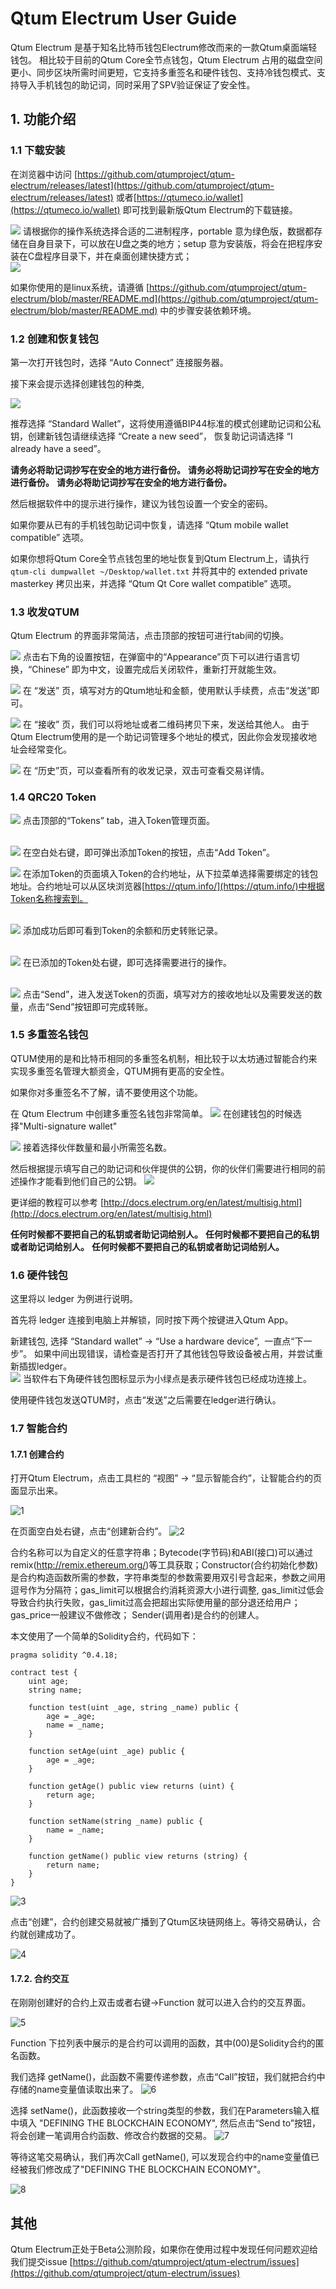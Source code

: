 # Qtum Electrum User Guide

Qtum Electrum 是基于知名比特币钱包Electrum修改而来的一款Qtum桌面端轻钱包。
相比较于目前的Qtum Core全节点钱包，Qtum Electrum 占用的磁盘空间更小、同步区块所需时间更短，它支持多重签名和硬件钱包、支持冷钱包模式、支持导入手机钱包的助记词，同时采用了SPV验证保证了安全性。

## 1. 功能介绍

### 1.1 下载安装

在浏览器中访问 [https://github.com/qtumproject/qtum-electrum/releases/latest](https://github.com/qtumproject/qtum-electrum/releases/latest) 或者[https://qtumeco.io/wallet](https://qtumeco.io/wallet) 即可找到最新版Qtum Electrum的下载链接。

![](http://ojaivn2ch.bkt.clouddn.com/825e23cb2418573327113f136c6e27ea.png)
请根据你的操作系统选择合适的二进制程序，portable 意为绿色版，数据都存储在自身目录下，可以放在U盘之类的地方；setup 意为安装版，将会在把程序安装在C盘程序目录下，并在桌面创建快捷方式；
<br>
![](https://s.qtum.site/uploads/cb00e4bce5aa4d097d5a658675f2af72.png)

如果你使用的是linux系统，请遵循 [https://github.com/qtumproject/qtum-electrum/blob/master/README.md](https://github.com/qtumproject/qtum-electrum/blob/master/README.md) 中的步骤安装依赖环境。

### 1.2 创建和恢复钱包

第一次打开钱包时，选择 “Auto Connect” 连接服务器。

接下来会提示选择创建钱包的种类,

![](http://ojaivn2ch.bkt.clouddn.com/cfaf17237ff138adf4c601eadedea24b.png)

推荐选择 “Standard Wallet”，这将使用遵循BIP44标准的模式创建助记词和公私钥，创建新钱包请继续选择 “Create a new seed”， 恢复助记词请选择 “I already have a seed”。

**请务必将助记词抄写在安全的地方进行备份。**
**请务必将助记词抄写在安全的地方进行备份。**
**请务必将助记词抄写在安全的地方进行备份。**

然后根据软件中的提示进行操作，建议为钱包设置一个安全的密码。

如果你要从已有的手机钱包助记词中恢复，请选择 “Qtum mobile wallet compatible” 选项。

如果你想将Qtum Core全节点钱包里的地址恢复到Qtum Electrum上，请执行`qtum-cli dumpwallet ~/Desktop/wallet.txt` 并将其中的 extended private masterkey 拷贝出来，并选择 “Qtum Qt Core wallet compatible” 选项。


### 1.3 收发QTUM

Qtum Electrum 的界面非常简洁，点击顶部的按钮可进行tab间的切换。
<br>

![](http://ojaivn2ch.bkt.clouddn.com/e59638ccadae90e1f366534142340575.png)
点击右下角的设置按钮，在弹窗中的“Appearance”页下可以进行语言切换，“Chinese” 即为中文，设置完成后关闭软件，重新打开就能生效。
<br>

![](http://ojaivn2ch.bkt.clouddn.com/7cdacbe408a98d3a00a9e128beb26e30.png)
在 “发送” 页，填写对方的Qtum地址和金额，使用默认手续费，点击“发送”即可。
<br>

![](http://ojaivn2ch.bkt.clouddn.com/4e994a885963f09389d2c1be10e5924e.png)
在 “接收” 页，我们可以将地址或者二维码拷贝下来，发送给其他人。 由于Qtum Electrum使用的是一个助记词管理多个地址的模式，因此你会发现接收地址会经常变化。
<br>

![](http://ojaivn2ch.bkt.clouddn.com/d2ef6659a47a55686b6c6ef2fec58331.png)
在 “历史”页，可以查看所有的收发记录，双击可查看交易详情。

### 1.4 QRC20 Token
   
![](https://s.qtum.site/uploads/9aaa8fa63651af737cceb6b59f339b45.png)
点击顶部的“Tokens” tab，进入Token管理页面。  
<br>

![](https://s.qtum.site/uploads/213e6caa5a8640e62ab616541de12627.png)
在空白处右键，即可弹出添加Token的按钮，点击“Add Token”。
<br>
   
![](https://s.qtum.site/uploads/0f92a355a82b1326493e2d643319f383.png)
在添加Token的页面填入Token的合约地址，从下拉菜单选择需要绑定的钱包地址。合约地址可以从区块浏览器[https://qtum.info/](https://qtum.info/)中根据Token名称搜索到。  
<br> 
   
![](https://s.qtum.site/uploads/4bb33de12c19de3b59f8df2c90a704f1.png)
添加成功后即可看到Token的余额和历史转账记录。  
<br>
   
![](https://s.qtum.site/uploads/4eaa85f66778d2e051b7f1ddcb5107b9.png)
在已添加的Token处右键，即可选择需要进行的操作。  
<br>
   
![](https://s.qtum.site/uploads/53eac2382ad17d543c060261497299b5.png)
点击“Send”，进入发送Token的页面，填写对方的接收地址以及需要发送的数量，点击“Send”按钮即可完成转账。


### 1.5 多重签名钱包
QTUM使用的是和比特币相同的多重签名机制，相比较于以太坊通过智能合约来实现多重签名管理大额资金，QTUM拥有更高的安全性。

如果你对多重签名不了解，请不要使用这个功能。
   
在 Qtum Electrum 中创建多重签名钱包非常简单。
![](http://ojaivn2ch.bkt.clouddn.com/955ebe89b5d0e21918c91476fdabd44e.png)
在创建钱包的时候选择"Multi-signature wallet"
<br>
  
   
![](http://ojaivn2ch.bkt.clouddn.com/e418b21d572d84539c4df6efe944cc5c.png)
接着选择伙伴数量和最小所需签名数。
<br>
     
   
然后根据提示填写自己的助记词和伙伴提供的公钥，你的伙伴们需要进行相同的前述操作才能看到他们自己的公钥。
![](http://ojaivn2ch.bkt.clouddn.com/8d2c936a3b5b735c2c0a083eb8b06b76.png)
<br>

更详细的教程可以参考 [http://docs.electrum.org/en/latest/multisig.html](http://docs.electrum.org/en/latest/multisig.html)

**任何时候都不要把自己的私钥或者助记词给别人。**
**任何时候都不要把自己的私钥或者助记词给别人。**
**任何时候都不要把自己的私钥或者助记词给别人。**

### 1.6 硬件钱包

这里将以 ledger 为例进行说明。

首先将 ledger 连接到电脑上并解锁，同时按下两个按键进入Qtum App。

新建钱包, 选择 “Standard wallet” -> “Use a hardware device”,  一直点“下一步”。
如果中间出现错误，请检查是否打开了其他钱包导致设备被占用，并尝试重新插拔ledger。
<br>
![](http://ojaivn2ch.bkt.clouddn.com/0b2b70d7163e15df5efe59448d54ebc7.png)
当软件右下角硬件钱包图标显示为小绿点是表示硬件钱包已经成功连接上。
<br>

使用硬件钱包发送QTUM时，点击“发送”之后需要在ledger进行确认。


### 1.7 智能合约

#### 1.7.1 创建合约
打开Qtum Electrum，点击工具栏的 “视图” -> “显示智能合约”，让智能合约的页面显示出来。

![1](https://imgur.com/2YKa2CT.png)

在页面空白处右键，点击“创建新合约”。
![2](https://imgur.com/H7nsNie.png)

合约名称可以为自定义的任意字符串；Bytecode(字节码)和ABI(接口)可以通过remix(http://remix.ethereum.org/)等工具获取；Constructor(合约初始化参数)是合约构造函数所需的参数，字符串类型的参数需要用双引号含起来，参数之间用逗号作为分隔符；gas_limit可以根据合约消耗资源大小进行调整, gas_limit过低会导致合约执行失败，gas_limit过高会把超出实际使用量的部分退还给用户；gas_price一般建议不做修改； Sender(调用者)是合约的创建人。

本文使用了一个简单的Solidity合约，代码如下：
```
pragma solidity ^0.4.18;

contract test {
    uint age;
    string name;
    
    function test(uint _age, string _name) public {
        age = _age;
        name = _name;
    }

    function setAge(uint _age) public {
        age = _age;
    }

    function getAge() public view returns (uint) {
        return age;
    }
    
    function setName(string _name) public {
        name = _name;
    }

    function getName() public view returns (string) {
        return name;
    }
}
```

![3](https://imgur.com/inKiYWY.png)

点击“创建”，合约创建交易就被广播到了Qtum区块链网络上。等待交易确认，合约就创建成功了。

![4](https://imgur.com/Wtaqp3d.png)

#### 1.7.2. 合约交互
在刚刚创建好的合约上双击或者右键->Function 就可以进入合约的交互界面。

![5](https://imgur.com/NROT2q9.png)

Function 下拉列表中展示的是合约可以调用的函数，其中(00)是Solidity合约的匿名函数。

我们选择 getName()，此函数不需要传递参数，点击“Call”按钮，我们就把合约中存储的name变量值读取出来了。
![6](https://imgur.com/BkRjgvF.png)


选择 setName()，此函数接收一个string类型的参数，我们在Parameters输入框中填入 "DEFINING THE BLOCKCHAIN ECONOMY", 然后点击“Send to”按钮，将会创建一笔调用合约函数、修改合约数据的交易。
![7](https://imgur.com/2Fri6fq.png)

等待这笔交易确认，我们再次Call getName(), 可以发现合约中的name变量值已经被我们修改成了"DEFINING THE BLOCKCHAIN ECONOMY"。

![8](https://imgur.com/ODz7XcL.png)


## 其他

Qtum Electrum正处于Beta公测阶段，如果你在使用过程中发现任何问题欢迎给我们提交issue [https://github.com/qtumproject/qtum-electrum/issues](https://github.com/qtumproject/qtum-electrum/issues)



